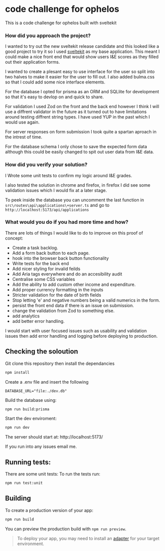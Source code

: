 # code challenge for ophelos

This is a code challenge for ophelos built with sveltekit


### How did you approach the project?
I wanted to try out the new sveltekit release candidate and this looked like a good project to try it so I used [sveltekit](https://kit.svelte.dev/) as my base application. This meant I could make a nice front end that would show users I&E scores as they filled out their application forms.

I wanted to create a plesant easy to use interface for the user so split into two halves to make it easier for the user to fill out. I also added bulma.css so that I could add some nice interface elements.

For the database I opted for prisma as an ORM and SQLlite for development so that it's easy to devlop on and quick to share.

For validation I used Zod on the front and the back end however I think I will use a diffrent validator in the future as it turned out to have limitations around testing diffrent string types. I have used YUP in the past which I would use again.

For server responses on form submission I took quite a spartan aproach in the intrest of time.

For the database schema I only chose to save the expected form data although this could be easily changed to spit out user data from I&E data.


### How did you verify your solution?
I Wrote some unit tests to confirm my logic around I&E grades.

I also tested the solution in chrome and firefox, in firefox I did see some validation issues which I would fix at a later stage.

To peek inside the database you can uncomment the last function in `src\routes\api\applications\+server.ts` and go to `http://localhost:5173/api/applications`

### What would you do if you had more time and how?
There are lots of things I would like to do to improve on this proof of concept:
 - Create a task backlog.
 - Add a form back button to each page.
 - hook into the browser back button functionality
 - Write tests for the back end
 - Add nicer styling for invalid feilds
 - Add Aria tags everywhere and do an accesibility audit
 - Centralise some CSS variables
 - Add the ability to add custom other income and expenditure.
 - Add proper currency formatting in the inputs
 - Stricter validation for the date of birth fields
 - Stop letting 'e' and negative numbers being a valid numerics in the form.
 - persist the front end data if there is an issue on submission.
 - change the validation from Zod to something else.
 - add analytics
 - add better error handling.

I would start with user focused issues such as usability and validation issues then add error handling and logging before deploying to production.

## Checking the soloution

Git clone this repository then install the dependancies

```bash
npm install
```
Create a .env file and insert the following
```
DATABASE_URL="file:./dev.db"
```

Build the database using:
```bash
npm run build:prisma
```

Start the dev enviroment:
```bash
npm run dev
```

The server should start at: http://localhost:5173/

If you run into any issues email me.

## Running tests:
There are some unit tests:
To run the tests run:
```bash
npm run test:unit
```

## Building

To create a production version of your app:

```bash
npm run build
```

You can preview the production build with `npm run preview`.

> To deploy your app, you may need to install an [adapter](https://kit.svelte.dev/docs/adapters) for your target environment.
